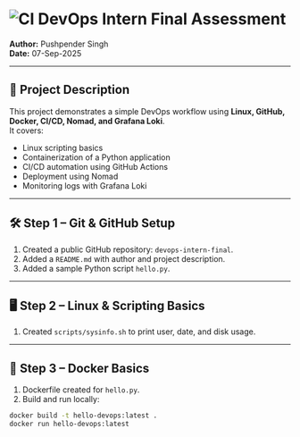 # ![CI](https://github.com/Rajat10xio/devops-intern-final/actions/workflows/ci.yml/badge.svg) DevOps Intern Final Assessment  

**Author:** Pushpender Singh  
**Date:** 07-Sep-2025  

---

## 📖 Project Description
This project demonstrates a simple DevOps workflow using **Linux, GitHub, Docker, CI/CD, Nomad, and Grafana Loki**.  
It covers:  
- Linux scripting basics  
- Containerization of a Python application  
- CI/CD automation using GitHub Actions  
- Deployment using Nomad  
- Monitoring logs with Grafana Loki  

---

## 🛠 Step 1 – Git & GitHub Setup
1. Created a public GitHub repository: `devops-intern-final`.  
2. Added a `README.md` with author and project description.  
3. Added a sample Python script `hello.py`.

---

## 🖥 Step 2 – Linux & Scripting Basics
1. Created `scripts/sysinfo.sh` to print user, date, and disk usage.  

---

## 🐳 Step 3 – Docker Basics
1. Dockerfile created for `hello.py`.  
2. Build and run locally:
```bash
docker build -t hello-devops:latest .
docker run hello-devops:latest
